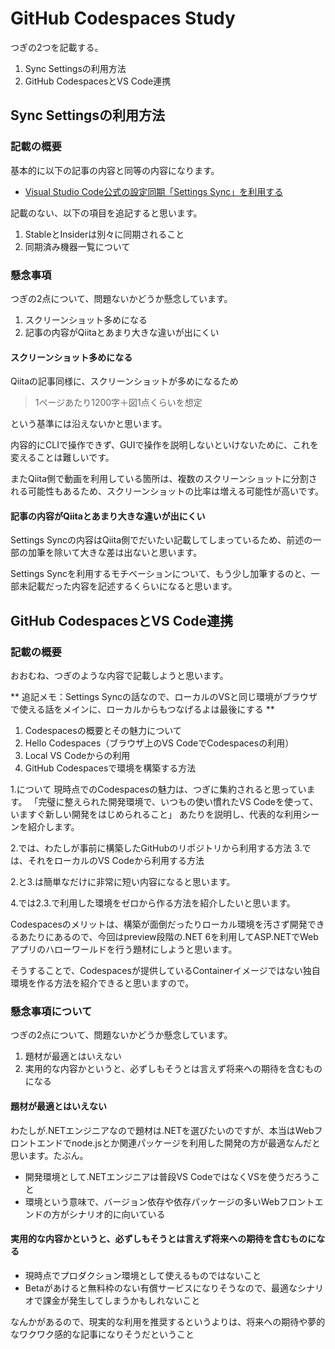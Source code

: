 # GitHub Codespaces Study

つぎの2つを記載する。

1. Sync Settingsの利用方法
2. GitHub CodespacesとVS Code連携

## Sync Settingsの利用方法

### 記載の概要

基本的に以下の記事の内容と同等の内容になります。

- [Visual Studio Code公式の設定同期「Settings Sync」を利用する](https://qiita.com/Nuits/items/6204a6b0576b7a4e37ea)

記載のない、以下の項目を追記すると思います。

1. StableとInsiderは別々に同期されること
2. 同期済み機器一覧について

### 懸念事項

つぎの2点について、問題ないかどうか懸念しています。

1. スクリーンショット多めになる
2. 記事の内容がQiitaとあまり大きな違いが出にくい

#### スクリーンショット多めになる

Qiitaの記事同様に、スクリーンショットが多めになるため

> 1ページあたり1200字＋図1点くらいを想定

という基準には沿えないかと思います。

内容的にCLIで操作できず、GUIで操作を説明しないといけないために、これを変えることは難しいです。

またQiita側で動画を利用している箇所は、複数のスクリーンショットに分割される可能性もあるため、スクリーンショットの比率は増える可能性が高いです。

#### 記事の内容がQiitaとあまり大きな違いが出にくい

Settings Syncの内容はQiita側でだいたい記載してしまっているため、前述の一部の加筆を除いて大きな差は出ないと思います。

Settings Syncを利用するモチベーションについて、もう少し加筆するのと、一部未記載だった内容を記述するくらいになると思います。

## GitHub CodespacesとVS Code連携

### 記載の概要

おおむね、つぎのような内容で記載しようと思います。

** 追記メモ：Settings Syncの話なので、ローカルのVSと同じ環境がブラウザで使える話をメインに、ローカルからもつなげるよは最後にする **

1. Codespacesの概要とその魅力について
2. Hello Codespaces（ブラウザ上のVS CodeでCodespacesの利用）
3. Local VS Codeからの利用
4. GitHub Codespacesで環境を構築する方法

1.について
現時点でのCodespacesの魅力は、つぎに集約されると思っています。
「完璧に整えられた開発環境で、いつもの使い慣れたVS Codeを使って、いますぐ新しい開発をはじめられること」
あたりを説明し、代表的な利用シーンを紹介します。


2.では、わたしが事前に構築したGitHubのリポジトリから利用する方法
3.では、それをローカルのVS Codeから利用する方法

2.と3.は簡単なだけに非常に短い内容になると思います。

4.では2.3.で利用した環境をゼロから作る方法を紹介したいと思います。

Codespacesのメリットは、構築が面倒だったりローカル環境を汚さず開発できるあたりにあるので、今回はpreview段階の.NET 6を利用してASP.NETでWebアプリのハローワールドを行う題材にしようと思います。

そうすることで、Codespacesが提供しているContainerイメージではない独自環境を作る方法を紹介できると思いますので。

### 懸念事項について

つぎの2点について、問題ないかどうか懸念しています。

1. 題材が最適とはいえない
2. 実用的な内容かというと、必ずしもそうとは言えず将来への期待を含むものになる

#### 題材が最適とはいえない

わたしが.NETエンジニアなので題材は.NETを選びたいのですが、本当はWebフロントエンドでnode.jsとか関連パッケージを利用した開発の方が最適なんだと思います。たぶん。

- 開発環境として.NETエンジニアは普段VS CodeではなくVSを使うだろうこと
- 環境という意味で、バージョン依存や依存パッケージの多いWebフロントエンドの方がシナリオ的に向いている

#### 実用的な内容かというと、必ずしもそうとは言えず将来への期待を含むものになる

- 現時点でプロダクション環境として使えるものではないこと
- Betaがあけると無料枠のない有償サービスになりそうなので、最適なシナリオで課金が発生してしまうかもしれないこと

なんかがあるので、現実的な利用を推奨するというよりは、将来への期待や夢的なワクワク感的な記事になりそうだということ


